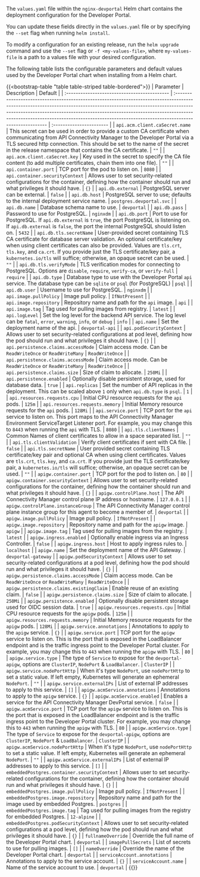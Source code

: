 The `values.yaml` file within the `nginx-devportal` Helm chart contains the deployment configuration for the Developer Portal.

You can update these fields directly in the `values.yaml` file or by specifying the `--set` flag when running `helm install`.

To modify a configuration for an existing release, run the `helm upgrade` command and use the `--set` flag or `-f <my-values-file>`, where `my-values-file` is a path to a values file with your desired configuration.

The following table lists the configurable parameters and default values used by the Developer Portal chart when installing from a Helm chart.

{{<bootstrap-table "table table-striped table-bordered">}}
| Parameter                                    | Description                                                                                                                                                                                                                                                                                                                                       | Default                  |
| :------------------------------------------- | :------------------------------------------------------------------------------------------------------------------------------------------------------------------------------------------------------------------------------------------------------------------------------------------------------------------------------------------------ | :----------------------- |
| `api.acm.client.caSecret.name`               | This secret can be used in order to provide a custom CA certificate when communicating from API Connectivity Manager to the Developer Portal via a TLS secured http connection.  This should be set to the name of the secret in the release namespace that contains the CA certificate.                                                                               | `""`                     |
| `api.acm.client.caSecret.key`                | Key used in the secret to specify the CA file content (to add multiple certificates, chain them into one file).                                                                                                                                                                                                                                   | `""`                     |
| `api.container.port`                         | TCP port for the pod to listen on.                                                                                                                                                                                                                                                                                                                | `8080`                   |
| `api.container.securityContext`              | Allows user to set security-related configurations for the container, defining how the container should run and what privileges it should have.                                                                                                                                                                                                                                                                                                                       | `{}`                     |
| `api.db.external`                            | PostgreSQL server can be external.                                                                                                                                                                                                                                                                                                                | `false`                  |
| `api.db.host`                                | PostgreSQL server to use; defaults to the internal deployment service name.                                                                                                                                                                                                                                                                       | `postgres.devportal.svc` |
| `api.db.name`                                | Database schema name to use.                                                                                                                                                                                                                                                                                                                      | `devportal`              |
| `api.db.pass`                                | Password to use for PostgreSQL.                                                                                                                                                                                                                                                                                                                   | `nginxdm`                |
| `api.db.port`                                | Port to use for PostgreSQL. If `api.db.external` is `true`, the port PostgreSQL is listening on. If `api.db.external` is `false`, the port the internal PostgreSQL should listen on.                                                                                                                                                              | `5432`                   |
| `api.db.tls.secretName`                      | User-provided secret containing TLS CA certificate for database server validation. An optional certificate/key when using client certificates can also be provided. Values are `tls.crt`, `tls.key`, and `ca.crt`. If you provide just the TLS certificate/key pair, a `kubernetes.io/tls` will suffice; otherwise, an opaque secret can be used. | `""`                     |
| `api.db.tls.verifyMode`                      | TLS verification modes for connecting to PostgreSQL. Options are `disable`, `require`, `verify-ca`, or `verify-full`                                                                                                                                                                                                                              | `require`                |
| `api.db.type`                                | Database type to use with the Developer Portal `api` service. The database type can be `sqlite` or `psql` (for PostgreSQL)                                                                                                                                                                                                                        | `psql`                   |
| `api.db.user`                                | Username to use for PostgreSQL.                                                                                                                                                                                                                                                                                                                   | `nginxdm`                |
| `api.image.pullPolicy`                       | Image pull policy.                                                                                                                                                                                                                                                                                                                                | `IfNotPresent`           |
| `api.image.repository`                       | Repository name and path for the `api` image.                                                                                                                                                                                                                                                                                                     | `api`                    |
| `api.image.tag`                              | Tag used for pulling images from registry.                                                                                                                                                                                                                                                                                                        | `latest`                 |
| `api.logLevel`                               | Set the log level for the backend API service. The log level can be `fatal`, `error`, `warning`, `info`, or `debug`                                                                                                                                                                                                                               | `info`                   |
| `api.name`                                   | Set the deployment name of the api.                                                                                                                                                                                                                                                                                                               | `devportal-api`                    |
| `api.podSecurityContext`                     | Allows user to set security-related configurations at pod level, defining how the pod should run and what privileges it should have.                                                                                                                                                                                                                                                                                                                          | `{}`                     |
| `api.persistence.claims.accessMode`          | Claim access mode. Can be `ReadWriteOnce` or `ReadWriteMany`                                                                                                                                                                                                                                                                                      | `ReadWriteOnce`          |
| `api.persistence.claims.accessMode`          | Claim access mode. Can be `ReadWriteOnce` or `ReadWriteMany`                                                                                                                                                                                                                                                                                      | `ReadWriteOnce`          |
| `api.persistence.claims.size`                | Size of claim to allocate.                                                                                                                                                                                                                                                                                                                        | `250Mi`                  |
| `api.persistence.enabled`                    | Optionally disable persistent storage, used for database data.                                                                                                                                                                                                                                                                                    | `true`                   |
| `api.replicas`                               | Set the number of API replicas in the deployment. This can be scaled above `1` only when `api.db.type` is `psql`.                                                                                                                                                                                                                                 | `1`                      |
| `api.resources.requests.cpu`                 | Initial CPU resource requests for the `api` pods.                                                                                                                                                                                                                                                                                                  | `125m`                   |
| `api.resources.requests.memory`              | Initial Memory resource requests for the `api` pods.                                                                                                                                                                                                                                                                                               | `128Mi`                  |
| `api.service.port`                           | TCP port for the `api` service to listen on. This port maps to the API Connectivity Manager Environment ServiceTarget Listener port. For example, you may change this to `8443` when running the `api` with TLS.                                                                                                                                                       | `8080`                   |
| `api.tls.clientNames`                        | Common Names of client certificates to allow in a space separated list.                                                                                                                                                                                                                                                                           | `""`                     |
| `api.tls.clientValidation`                   | Verify client certificates if sent with CA file.                                                                                                                                                                                                                                                                                                  | `false`                  |
| `api.tls.secretName`                         | User provided secret containing TLS certificate/key pair and optional CA when using client certificates. Values are `tls.crt`, `tls.key`, and `ca.crt`. If you provide just the TLS certificate/key pair, a `kubernetes.io/tls` will suffice; otherwise, an opaque secret can be used.                                                            | `""`                     |
| `apigw.container.port`                       | TCP port for the pod to listen on.                                                                                                                                                                                                                                                                                                                | `80`                     |
| `apigw.container.securityContext`            | Allows user to set security-related configurations for the container, defining how the container should run and what privileges it should have.                                                                                                                                                                                                                                                                                                                       | `{}`                     |
| `apigw.controlPlane.host`                    | The API Connectivity Manager control plane IP address or hostname.                                                                                                                                                                                                                                                                                                     | `127.0.0.1`              |
| `apigw.controlPlane.instanceGroup`           | The API Connectivity Manager control plane instance group for this agent to become a member of.                                                                                                                                                                                                                                                                        | `devportal`              |
| `apigw.image.pullPolicy`                     | Image pull policy.                                                                                                                                                                                                                                                                                                                                | `IfNotPresent`           |
| `apigw.image.repository`                     | Repository name and path for the `apigw` image.                                                                                                                                                                                                                                                                                                   | `apigw`                  |
| `apigw.image.tag`                            | Tag used for pulling images from the registry.                                                                                                                                                                                                                                                                                                    | `latest`                 |
| `apigw.ingress.enabled`                      | Optionally enable ingress via an Ingress Controller.                                                                                                                                                                                                                                                                                              | `false`                  |
| `apigw.ingress.host`                         | Host to apply ingress rules to.                                                                                                                                                                                                                                                                                                                   | `localhost`              |
| `apigw.name`                                 | Set the deployment name of the API Gateway.                                                                                                                                                                                                                                                                                                       | `devportal-gateway`                  |
| `apigw.podSecurityContext`                   | Allows user to set security-related configurations at a pod level, defining how the pod should run and what privileges it should have.                                                                                                                                                                                                                                                                                                                     | `{}`                     |
| `apigw.persistence.claims.accessMode`        | Claim access mode. Can be `ReadWriteOnce` or `ReadWriteMany`                                                                                                                                                                                                                                                                                      | `ReadWriteOnce`          |
| `apigw.persistence.claims.existingClaim`     | Enable reuse of an existing claim.                                                                                                                                                                                                                                                                                                                | `false`                  |
| `apigw.persistence.claims.size`              | Size of claim to allocate.                                                                                                                                                                                                                                                                                                                        | `250Mi`                  |
| `apigw.persistence.enabled`                  | Optionally disable persistent storage used for OIDC session data.                                                                                                                                                                                                                                                                                 | `true`                   |
| `apigw.resources.requests.cpu`               | Initial CPU resource requests for the `apigw` pods.                                                                                                                                                                                                                                                                                                | `125m`                   |
| `apigw.resources.requests.memory`            | Initial Memory resource requests for the `apigw` pods.                                                                                                                                                                                                                                                                                             | `128Mi`                  |
| `apigw.service.annotations`                  | Annotations to apply to the `apigw` service.                                                                                                                                                                                                                                                                                                      | `{}`                     |
| `apigw.service.port`                         | TCP port for the `apigw` service to listen on. This is the port that is exposed in the LoadBalancer endpoint and is the traffic ingress point to the Developer Portal cluster. For example, you may change this to `443` when running the `apigw` with TLS.                                                                                       | `80`                     |
| `apigw.service.type`                         | The type of `Service` to expose for the `devportal-apigw`, options are `ClusterIP`, `NodePort` & `LoadBalancer`.                                                                                        | `ClusterIP`                     |
| `apigw.service.nodePortHttp`                 | When it's type `NodePort`, use `nodePortHttp` to set a static value. If left empty, Kubernetes will generate an ephemeral `NodePort`.                                                                                     | `""`                     |
| `apigw.service.externalIPs`                  | List of external IP addresses to apply to this service.                                                                                     | `[]`                     |
| `apigw.acmService.annotations`               | Annotations to apply to the `apigw` service.                                                                                                                                                                                                                                                                                                     | `{}`                     |
| `apigw.acmService.enabled`                   | Enables a service for the API Connectivity Manager DevPortal service.                                                                                                                                                                                                                                                                                                   | `false`                     |
| `apigw.acmService.port`                      | TCP port for the `apigw` service to listen on. This is the port that is exposed in the LoadBalancer endpoint and is the traffic ingress point to the Developer Portal cluster. For example, you may change this to `443` when running the `apigw` with TLS.                                                                                       | `80`                     |
| `apigw.acmService.type`                      | The type of `Service` to expose for the `devportal-apigw`, options are `ClusterIP`, `NodePort` & `LoadBalancer`.                                                                                        | `ClusterIP`                     |
| `apigw.acmService.nodePortHttp`              | When it's type `NodePort`, use `nodePortHttp` to set a static value. If left empty, Kubernetes will generate an ephemeral `NodePort`.                                                                                     | `""`                     |
| `apigw.acmService.externalIPs`               | List of external IP addresses to apply to this service.                                                                                     | `[]`                     |
| `embeddedPostgres.container.securityContext` | Allows user to set security-related configurations for the container, defining how the container should run and what privileges it should have.                                                                                                                                                                                                                                                                                                          | `{}`                     |
| `embeddedPostgres.image.pullPolicy`          | Image pull policy.                                                                                                                                                                                                                                                                                                                                | `IfNotPresent`           |
| `embeddedPostgres.image.repository`          | Repository name and path for the image used by embedded Postgres.                                                                                                                                                                                                                                                                                 | `postgres`               |
| `embeddedPostgres.image.tag`                 | Tag used for pulling images from the registry for embedded Postgres.                                                                                                                                                                                                                                                                              | `12-alpine`              |
| `embeddedPostgres.podSecurityContext`        | Allows user to set security-related configurations at a pod level, defining how the pod should run and what privileges it should have.                                                                                                                                                                                                                                                                                                                        | `{}`                     |
| `fullnameOverride`                           | Override the full name of the Developer Portal chart.                                                                                                                                                                                                                                                                                             | `devportal`              |
| `imagePullSecrets`                           | List of secrets to use for pulling images.                                                                                                                                                                                                                                                                                                        | `[]`                     |
| `nameOverride`                               | Override the name of the Developer Portal chart.                                                                                                                                                                                                                                                                                                  | `devportal`              |
| `serviceAccount.annotations`                 | Annotations to apply to the service account.                                                                                                                                                                                                                                                                                                      | `{}`                     |
| `serviceAccount.name`                        | Name of the service account to use.                                                                                                                                                                                                                                                                                                               | `devportal`              |
{{</bootstrap-table>}}

